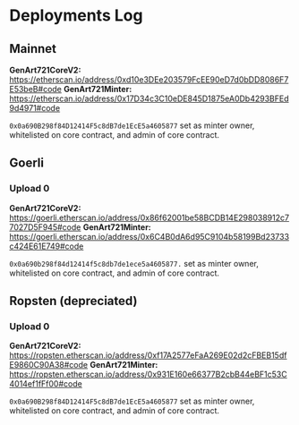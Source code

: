 # Deployments Log

## Mainnet

**GenArt721CoreV2:** https://etherscan.io/address/0xd10e3DEe203579FcEE90eD7d0bDD8086F7E53beB#code
**GenArt721Minter:** https://etherscan.io/address/0x17D34c3C10eDE845D1875eA0Db4293BFEd9d4971#code

`0x0a690B298f84D12414F5c8dB7de1EcE5a4605877` set as minter owner, whitelisted on core contract, and admin of core contract.

## Goerli

### Upload 0

**GenArt721CoreV2:** https://goerli.etherscan.io/address/0x86f62001be58BCDB14E298038912c77027D5F945#code
**GenArt721Minter:** https://goerli.etherscan.io/address/0x6C4B0dA6d95C9104b58199Bd23733c424E61E749#code

`0x0a690b298f84d12414f5c8db7de1ece5a4605877.` set as minter owner, whitelisted on core contract, and admin of core contract.

## Ropsten (depreciated)

### Upload 0

**GenArt721CoreV2:** https://ropsten.etherscan.io/address/0xf17A2577eFaA269E02d2cFBEB15dfE9860C90A38#code
**GenArt721Minter:** https://ropsten.etherscan.io/address/0x931E160e66377B2cbB44eBF1c53C4014ef1fFf00#code

`0x0a690B298f84D12414F5c8dB7de1EcE5a4605877` set as minter owner, whitelisted on core contract, and admin of core contract.
